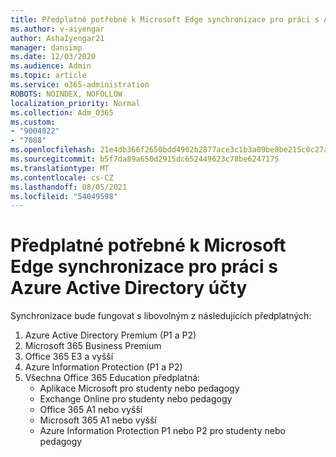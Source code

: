 ```yaml
---
title: Předplatné potřebné k Microsoft Edge synchronizace pro práci s Azure Active Directory účty
ms.author: v-aiyengar
author: AshaIyengar21
manager: dansimp
ms.date: 12/03/2020
ms.audience: Admin
ms.topic: article
ms.service: o365-administration
ROBOTS: NOINDEX, NOFOLLOW
localization_priority: Normal
ms.collection: Adm_O365
ms.custom:
- "9004022"
- "7088"
ms.openlocfilehash: 21e4db366f2650bdd4902b2877ace3c1b3a09be8be215c0c27a4faaf4deef8d4
ms.sourcegitcommit: b5f7da89a650d2915dc652449623c78be6247175
ms.translationtype: MT
ms.contentlocale: cs-CZ
ms.lasthandoff: 08/05/2021
ms.locfileid: "54049598"
---
```

# <a name="subscription-needed-for-microsoft-edge-sync-to-work-with-azure-active-directory-accounts"></a>Předplatné potřebné k Microsoft Edge synchronizace pro práci s Azure Active Directory účty

Synchronizace bude fungovat s libovolným z následujících předplatných:

1. Azure Active Directory Premium (P1 a P2)
1. Microsoft 365 Business Premium
1. Office 365 E3 a vyšší
1. Azure Information Protection (P1 a P2)
1. Všechna Office 365 Education předplatná:
    - Aplikace Microsoft pro studenty nebo pedagogy
    - Exchange Online pro studenty nebo pedagogy
    - Office 365 A1 nebo vyšší
    - Microsoft 365 A1 nebo vyšší
    - Azure Information Protection P1 nebo P2 pro studenty nebo pedagogy
